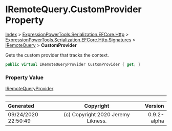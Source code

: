﻿# IRemoteQuery.CustomProvider Property

[Index](../index.md) > [ExpressionPowerTools.Serialization.EFCore.Http](ExpressionPowerTools.Serialization.EFCore.Http.a.md) > [ExpressionPowerTools.Serialization.EFCore.Http.Signatures](ExpressionPowerTools.Serialization.EFCore.Http.Signatures.n.md) > [IRemoteQuery](ExpressionPowerTools.Serialization.EFCore.Http.Signatures.IRemoteQuery.i.md) > **CustomProvider**

Gets the custom provider that tracks the context.

```csharp
public virtual IRemoteQueryProvider CustomProvider { get; }
```

### Property Value

 [IRemoteQueryProvider](ExpressionPowerTools.Serialization.EFCore.Http.Signatures.IRemoteQueryProvider.i.md) 


---

| Generated | Copyright | Version |
| :-- | :-: | --: |
| 09/24/2020 22:50:49 | (c) Copyright 2020 Jeremy Likness. | 0.9.2-alpha |
